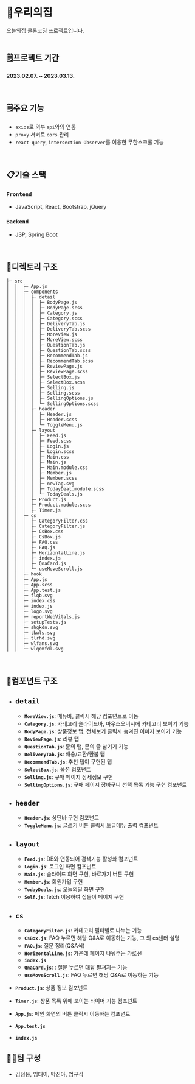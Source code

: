 # 🏡우리의집

오늘의집 클론코딩 프로젝트입니다.
<br>
<br>

## 🗒️프로젝트 기간

**2023.02.07. ~ 2023.03.13.**

<br>

## 🗒️주요 기능

- `axios`로 외부 `api`와의 연동
- `proxy` 서버로 `cors` 관리
- `react-query`, `intersection Observer`를 이용한 무한스크롤 기능

<br>

## 📋기술 스택

### **`Frontend`**

- JavaScript, React, Bootstrap, jQuery

### **`Backend`**

- JSP, Spring Boot

<br>

## 💾디렉토리 구조

```
├─ src
│  │  ├─ App.js
│  │  ├─ components
│  │  │  ├─ detail
│  │  │  │  ├─ BodyPage.js
│  │  │  │  ├─ BodyPage.scss
│  │  │  │  ├─ Category.js
│  │  │  │  ├─ Category.scss
│  │  │  │  ├─ DeliveryTab.js
│  │  │  │  ├─ DeliveryTab.scss
│  │  │  │  ├─ MoreView.js
│  │  │  │  ├─ MoreView.scss
│  │  │  │  ├─ QuestionTab.js
│  │  │  │  ├─ QuestionTab.scss
│  │  │  │  ├─ RecommendTab.js
│  │  │  │  ├─ RecommendTab.scss
│  │  │  │  ├─ ReviewPage.js
│  │  │  │  ├─ ReviewPage.scss
│  │  │  │  ├─ SelectBox.js
│  │  │  │  ├─ SelectBox.scss
│  │  │  │  ├─ Selling.js
│  │  │  │  ├─ Selling.scss
│  │  │  │  ├─ SellingOptions.js
│  │  │  │  └─ SellingOptions.scss
│  │  │  ├─ header
│  │  │  │  ├─ Header.js
│  │  │  │  ├─ Header.scss
│  │  │  │  └─ ToggleMenu.js
│  │  │  ├─ layout
│  │  │  │  ├─ Feed.js
│  │  │  │  ├─ Feed.scss
│  │  │  │  ├─ Login.js
│  │  │  │  ├─ Login.scss
│  │  │  │  ├─ Main.css
│  │  │  │  ├─ Main.js
│  │  │  │  ├─ Main.module.css
│  │  │  │  ├─ Member.js
│  │  │  │  ├─ Member.scss
│  │  │  │  ├─ newTag.svg
│  │  │  │  ├─ TodayDeal.module.scss
│  │  │  │  └─ TodayDeals.js
│  │  │  ├─ Product.js
│  │  │  ├─ Product.module.scss
│  │  │  ├─ Timer.js
│  │  ├─ cs
│  │  │  ├─ CategoryFilter.css
│  │  │  ├─ CategoryFilter.js
│  │  │  ├─ CsBox.css
│  │  │  ├─ CsBox.js
│  │  │  ├─ FAQ.css
│  │  │  ├─ FAQ.js
│  │  │  ├─ HorizontalLine.js
│  │  │  ├─ index.js
│  │  │  ├─ QnaCard.js
│  │  │  └─ useMoveScroll.js
│  │  ├─ hook
│  │  ├─ App.js
│  │  ├─ App.scss
│  │  ├─ App.test.js
│  │  ├─ flqb.svg
│  │  ├─ index.css
│  │  ├─ index.js
│  │  ├─ logo.svg
│  │  ├─ reportWebVitals.js
│  │  ├─ setupTests.js
│  │  ├─ shgkdn.svg
│  │  ├─ tkwls.svg
│  │  ├─ tlrhd.svg
│  │  ├─ wlfans.svg
│  │  └─ wlqemfdl.svg
```

<br>

## 🔎컴포넌트 구조

- ## **`detail`**

  - **`MoreView.js`**: 메뉴바, 클릭시 해당 컴포넌트로 이동
  - **`Category.js`**: 카테고리 슬라이드바, 마우스오버시에 카테고리 보이기 기능
  - **`BodyPage.js`**: 상품정보 탭, 전체보기 클릭시 숨겨진 이미지 보이기 기능
  - **`ReviewPage.js`**: 리뷰 탭
  - **`QuestionTab.js`**: 문의 탭, 문의 글 남기기 기능
  - **`DeliveryTab.js`**: 배송/교환/환불 탭
  - **`RecommendTab.js`**: 추천 탭이 구현된 탭
  - **`SelectBox.js`**: 옵션 컴포넌트
  - **`Selling.js`**: 구매 페이지 상세정보 구현
  - **`SellingOptions.js`**: 구매 페이지 장바구니 선택 목록 기능 구현 컴포넌트

- ## **`header`**

  - **`Header.js`**: 상단바 구현 컴포넌트
  - **`ToggleMenu.js`**: 글쓰기 버튼 클릭시 토글메뉴 출력 컴포넌트

- ## **`layout`**

  - **`Feed.js`**: DB와 연동되어 검색기능 활성화 컴포넌트
  - **`Login.js`**: 로그인 화면 컴포넌트
  - **`Main.js`**: 슬라이드 화면 구현, 바로가기 버튼 구현
  - **`Member.js`**: 회원가입 구현
  - **`TodayDeals.js`**: 오늘의딜 화면 구현
  - **`Self.js`**: fetch 이용하여 집들이 페이지 구현

- ## **`cs`**

  - **`CategoryFilter.js`**: 카테고리 필터별로 나누는 기능
  - **`CsBox.js`**: FAQ 누르면 해당 Q&A로 이동하는 기능, 그 외 cs센터 설명
  - **`FAQ.js`**: 질문 정리(Q&A식)
  - **`HorizontalLine.js`**: 가운데 페이지 나눠주는 가로선
  - **`index.js`**
  - **`QnaCard.js`**: : 질문 누르면 대답 펼쳐지는 기능
  - **`useMoveScroll.js`**: FAQ 누르면 해당 Q&A로 이동하는 기능

- **`Product.js`**: 상품 정보 컴포넌트
- **`Timer.js`**: 상품 목록 위에 보이는 타이머 기능 컴포넌트
- **`App.js`**: 메인 화면의 버튼 클릭시 이동하는 컴포넌트
- **`App.test.js`**
- **`index.js`**

## 👨‍💻팀 구성

- 김정웅, 임태이, 박진아, 엄규식
